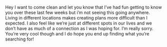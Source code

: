 Hey I want to come clean and let you know that I’ve had fun getting to know you over these last few weeks but i’m not seeing this going anywhere. Living in different locations makes creating plans more difficult than I expected. I also feel like we’re just at different spots in our lives and we don’t have as much of a connection as I was hoping for. I’m really sorry. You’re very cool though and I do hope you end up finding what you’re searching for!